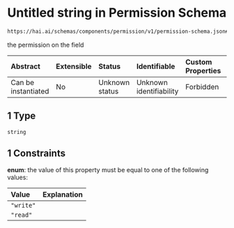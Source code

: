 # Untitled string in Permission Schema

```txt
https://hai.ai/schemas/components/permission/v1/permission-schema.json#/properties/fields/items/items/1
```

the permission on the field

| Abstract            | Extensible | Status         | Identifiable            | Custom Properties | Additional Properties | Access Restrictions | Defined In                                                                                                       |
| :------------------ | :--------- | :------------- | :---------------------- | :---------------- | :-------------------- | :------------------ | :--------------------------------------------------------------------------------------------------------------- |
| Can be instantiated | No         | Unknown status | Unknown identifiability | Forbidden         | Allowed               | none                | [permission.schema.json\*](../../schemas/components/permission/v1/permission.schema.json "open original schema") |

## 1 Type

`string`

## 1 Constraints

**enum**: the value of this property must be equal to one of the following values:

| Value     | Explanation |
| :-------- | :---------- |
| `"write"` |             |
| `"read"`  |             |

